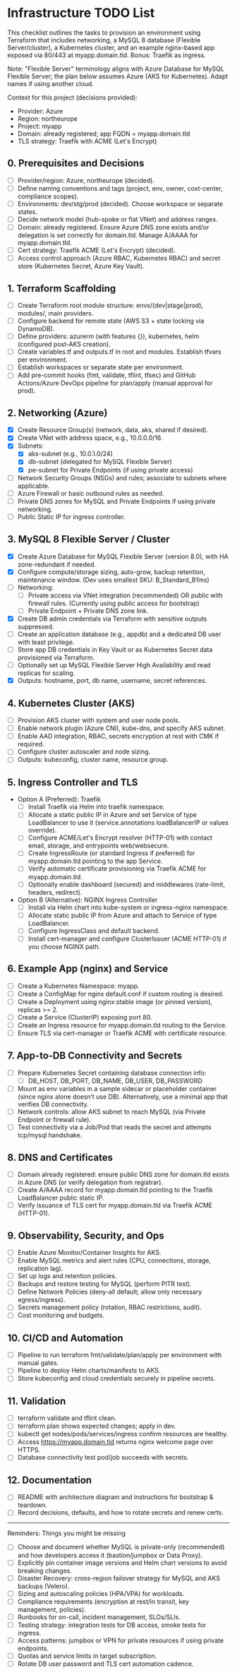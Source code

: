 # Infrastructure TODO List

This checklist outlines the tasks to provision an environment using Terraform that includes networking, a MySQL 8 database (Flexible Server/cluster), a Kubernetes cluster, and an example nginx-based app exposed via 80/443 at myapp.domain.tld. Bonus: Traefik as ingress.

Note: "Flexible Server" terminology aligns with Azure Database for MySQL Flexible Server; the plan below assumes Azure (AKS for Kubernetes). Adapt names if using another cloud.

Context for this project (decisions provided):
- Provider: Azure
- Region: northeurope
- Project: myapp
- Domain: already registered; app FQDN = myapp.domain.tld
- TLS strategy: Traefik with ACME (Let's Encrypt)

## 0. Prerequisites and Decisions
- [ ] Provider/region: Azure, northeurope (decided).
- [ ] Define naming conventions and tags (project, env, owner, cost-center, compliance scopes).
- [ ] Environments: dev/stg/prod (decided). Choose workspace or separate states.
- [ ] Decide network model (hub-spoke or flat VNet) and address ranges.
- [ ] Domain: already registered. Ensure Azure DNS zone exists and/or delegation is set correctly for domain.tld. Manage A/AAAA for myapp.domain.tld.
- [ ] Cert strategy: Traefik ACME (Let's Encrypt) (decided).
- [ ] Access control approach (Azure RBAC, Kubernetes RBAC) and secret store (Kubernetes Secret, Azure Key Vault).

## 1. Terraform Scaffolding
- [ ] Create Terraform root module structure: envs/(dev|stage|prod), modules/, main providers.
- [ ] Configure backend for remote state (AWS S3 + state locking via DynamoDB).
- [ ] Define providers: azurerm (with features {}), kubernetes, helm (configured post-AKS creation).
- [ ] Create variables.tf and outputs.tf in root and modules. Establish tfvars per environment.
- [ ] Establish workspaces or separate state per environment.
- [ ] Add pre-commit hooks (fmt, validate, tflint, tfsec) and GitHub Actions/Azure DevOps pipeline for plan/apply (manual approval for prod).

## 2. Networking (Azure)
- [x] Create Resource Group(s) (network, data, aks, shared if desired).
- [x] Create VNet with address space, e.g., 10.0.0.0/16.
- [x] Subnets:
  - [x] aks-subnet (e.g., 10.0.1.0/24)
  - [x] db-subnet (delegated for MySQL Flexible Server)
  - [x] pe-subnet for Private Endpoints (if using private access)
- [ ] Network Security Groups (NSGs) and rules; associate to subnets where applicable.
- [ ] Azure Firewall or basic outbound rules as needed.
- [ ] Private DNS zones for MySQL and Private Endpoints if using private networking.
- [ ] Public Static IP for ingress controller.

## 3. MySQL 8 Flexible Server / Cluster
- [x] Create Azure Database for MySQL Flexible Server (version 8.0), with HA zone-redundant if needed.
- [x] Configure compute/storage sizing, auto-grow, backup retention, maintenance window. (Dev uses smallest SKU: B_Standard_B1ms)
- [ ] Networking:
  - [ ] Private access via VNet integration (recommended) OR public with firewall rules. (Currently using public access for bootstrap)
  - [ ] Private Endpoint + Private DNS zone link.
- [x] Create DB admin credentials via Terraform with sensitive outputs suppressed.
- [ ] Create an application database (e.g., appdb) and a dedicated DB user with least privilege.
- [ ] Store app DB credentials in Key Vault or as Kubernetes Secret data provisioned via Terraform.
- [ ] Optionally set up MySQL Flexible Server High Availability and read replicas for scaling.
- [x] Outputs: hostname, port, db name, username, secret references.

## 4. Kubernetes Cluster (AKS)
- [ ] Provision AKS cluster with system and user node pools.
- [ ] Enable network plugin (Azure CNI), kube-dns, and specify AKS subnet.
- [ ] Enable AAD integration, RBAC, secrets encryption at rest with CMK if required.
- [ ] Configure cluster autoscaler and node sizing.
- [ ] Outputs: kubeconfig, cluster name, resource group.

## 5. Ingress Controller and TLS
- Option A (Preferred): Traefik
  - [ ] Install Traefik via Helm into traefik namespace.
  - [ ] Allocate a static public IP in Azure and set Service of type LoadBalancer to use it (service.annotations loadBalancerIP or values override).
  - [ ] Configure ACME/Let's Encrypt resolver (HTTP-01) with contact email, storage, and entrypoints web/websecure.
  - [ ] Create IngressRoute (or standard Ingress if preferred) for myapp.domain.tld pointing to the app Service.
  - [ ] Verify automatic certificate provisioning via Traefik ACME for myapp.domain.tld.
  - [ ] Optionally enable dashboard (secured) and middlewares (rate-limit, headers, redirect).
- Option B (Alternative): NGINX Ingress Controller
  - [ ] Install via Helm chart into kube-system or ingress-nginx namespace.
  - [ ] Allocate static public IP from Azure and attach to Service of type LoadBalancer.
  - [ ] Configure IngressClass and default backend.
  - [ ] Install cert-manager and configure ClusterIssuer (ACME HTTP-01) if you choose NGINX path.

## 6. Example App (nginx) and Service
- [ ] Create a Kubernetes Namespace: myapp.
- [ ] Create a ConfigMap for nginx default.conf if custom routing is desired.
- [ ] Create a Deployment using nginx:stable image (or pinned version), replicas >= 2.
- [ ] Create a Service (ClusterIP) exposing port 80.
- [ ] Create an Ingress resource for myapp.domain.tld routing to the Service.
- [ ] Ensure TLS via cert-manager or Traefik ACME with certificate resource.

## 7. App-to-DB Connectivity and Secrets
- [ ] Prepare Kubernetes Secret containing database connection info:
  - [ ] DB_HOST, DB_PORT, DB_NAME, DB_USER, DB_PASSWORD
- [ ] Mount as env variables in a sample sidecar or placeholder container (since nginx alone doesn’t use DB). Alternatively, use a minimal app that verifies DB connectivity.
- [ ] Network controls: allow AKS subnet to reach MySQL (via Private Endpoint or firewall rule).
- [ ] Test connectivity via a Job/Pod that reads the secret and attempts tcp/mysql handshake.

## 8. DNS and Certificates
- [ ] Domain already registered: ensure public DNS zone for domain.tld exists in Azure DNS (or verify delegation from registrar).
- [ ] Create A/AAAA record for myapp.domain.tld pointing to the Traefik LoadBalancer public static IP.
- [ ] Verify issuance of TLS cert for myapp.domain.tld via Traefik ACME (HTTP-01).

## 9. Observability, Security, and Ops
- [ ] Enable Azure Monitor/Container Insights for AKS.
- [ ] Enable MySQL metrics and alert rules (CPU, connections, storage, replication lag).
- [ ] Set up logs and retention policies.
- [ ] Backups and restore testing for MySQL (perform PITR test).
- [ ] Define Network Policies (deny-all default; allow only necessary egress/ingress).
- [ ] Secrets management policy (rotation, RBAC restrictions, audit).
- [ ] Cost monitoring and budgets.

## 10. CI/CD and Automation
- [ ] Pipeline to run terraform fmt/validate/plan/apply per environment with manual gates.
- [ ] Pipeline to deploy Helm charts/manifests to AKS.
- [ ] Store kubeconfig and cloud credentials securely in pipeline secrets.

## 11. Validation
- [ ] terraform validate and tflint clean.
- [ ] terraform plan shows expected changes; apply in dev.
- [ ] kubectl get nodes/pods/services/ingress confirm resources are healthy.
- [ ] Access https://myapp.domain.tld returns nginx welcome page over HTTPS.
- [ ] Database connectivity test pod/job succeeds with secrets.

## 12. Documentation
- [ ] README with architecture diagram and instructions for bootstrap & teardown.
- [ ] Record decisions, defaults, and how to rotate secrets and renew certs.

---

Reminders: Things you might be missing
- [ ] Choose and document whether MySQL is private-only (recommended) and how developers access it (bastion/jumpbox or Data Proxy).
- [ ] Explicitly pin container image versions and Helm chart versions to avoid breaking changes.
- [ ] Disaster Recovery: cross-region failover strategy for MySQL and AKS backups (Velero).
- [ ] Sizing and autoscaling policies (HPA/VPA) for workloads.
- [ ] Compliance requirements (encryption at rest/in transit, key management, policies).
- [ ] Runbooks for on-call, incident management, SLOs/SLIs.
- [ ] Testing strategy: integration tests for DB access, smoke tests for ingress.
- [ ] Access patterns: jumpbox or VPN for private resources if using private endpoints.
- [ ] Quotas and service limits in target subscription.
- [ ] Rotate DB user password and TLS cert automation cadence.
